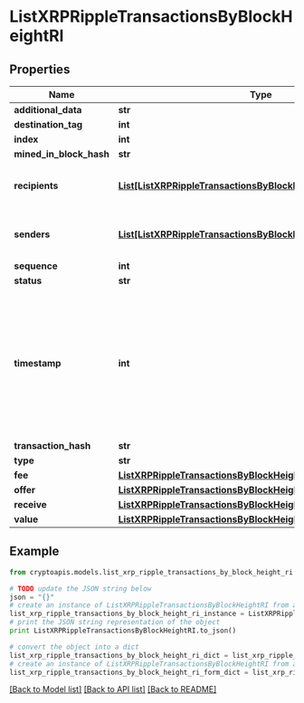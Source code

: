 # ListXRPRippleTransactionsByBlockHeightRI


## Properties
Name | Type | Description | Notes
------------ | ------------- | ------------- | -------------
**additional_data** | **str** |  | [optional] 
**destination_tag** | **int** |  | [optional] 
**index** | **int** |  | 
**mined_in_block_hash** | **str** |  | 
**recipients** | [**List[ListXRPRippleTransactionsByBlockHeightRIRecipientsInner]**](ListXRPRippleTransactionsByBlockHeightRIRecipientsInner.md) | Object Array representation of transaction receivers | 
**senders** | [**List[ListXRPRippleTransactionsByBlockHeightRISendersInner]**](ListXRPRippleTransactionsByBlockHeightRISendersInner.md) | Object Array representation of transaction senders | 
**sequence** | **int** |  | 
**status** | **str** |  | 
**timestamp** | **int** | Defines the exact date/time in Unix Timestamp when this transaction was mined, confirmed or first seen in Mempool, if it is unconfirmed. | 
**transaction_hash** | **str** |  | 
**type** | **str** |  | 
**fee** | [**ListXRPRippleTransactionsByBlockHeightRIFee**](ListXRPRippleTransactionsByBlockHeightRIFee.md) |  | 
**offer** | [**ListXRPRippleTransactionsByBlockHeightRIOffer**](ListXRPRippleTransactionsByBlockHeightRIOffer.md) |  | 
**receive** | [**ListXRPRippleTransactionsByBlockHeightRIReceive**](ListXRPRippleTransactionsByBlockHeightRIReceive.md) |  | 
**value** | [**ListXRPRippleTransactionsByBlockHeightRIValue**](ListXRPRippleTransactionsByBlockHeightRIValue.md) |  | 

## Example

```python
from cryptoapis.models.list_xrp_ripple_transactions_by_block_height_ri import ListXRPRippleTransactionsByBlockHeightRI

# TODO update the JSON string below
json = "{}"
# create an instance of ListXRPRippleTransactionsByBlockHeightRI from a JSON string
list_xrp_ripple_transactions_by_block_height_ri_instance = ListXRPRippleTransactionsByBlockHeightRI.from_json(json)
# print the JSON string representation of the object
print ListXRPRippleTransactionsByBlockHeightRI.to_json()

# convert the object into a dict
list_xrp_ripple_transactions_by_block_height_ri_dict = list_xrp_ripple_transactions_by_block_height_ri_instance.to_dict()
# create an instance of ListXRPRippleTransactionsByBlockHeightRI from a dict
list_xrp_ripple_transactions_by_block_height_ri_form_dict = list_xrp_ripple_transactions_by_block_height_ri.from_dict(list_xrp_ripple_transactions_by_block_height_ri_dict)
```
[[Back to Model list]](../README.md#documentation-for-models) [[Back to API list]](../README.md#documentation-for-api-endpoints) [[Back to README]](../README.md)


